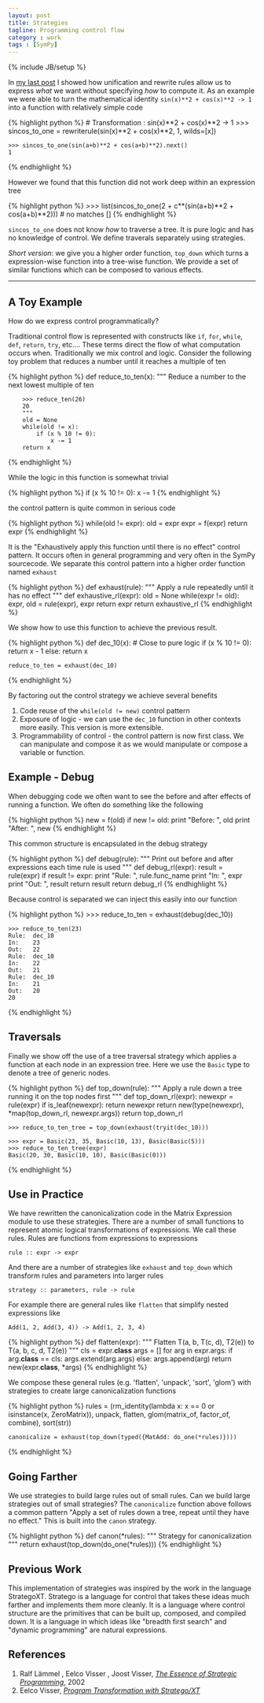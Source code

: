```yaml
---
layout: post
title: Strategies
tagline: Programming control flow
category : work 
tags : [SymPy]
---
```

{% include JB/setup %}

In [my last post](http://matthewrocklin.com/blog/work/2012/11/01/Unification/) I showed how unification and rewrite rules allow us to express *what* we want without specifying *how* to compute it.  As an example we were able to turn the mathematical identity `sin(x)**2 + cos(x)**2 -> 1` into a function with relatively simple code

{% highlight python %}
    # Transformation : sin(x)**2 + cos(x)**2 -> 1
    >>> sincos_to_one = rewriterule(sin(x)**2 + cos(x)**2, 1, wilds=[x])

    >>> sincos_to_one(sin(a+b)**2 + cos(a+b)**2).next()
    1
{% endhighlight %}

However we found that this function did not work deep within an expression tree

{% highlight python %}
    >>> list(sincos_to_one(2 + c**(sin(a+b)**2 + cos(a+b)**2))) # no matches
    []
{% endhighlight %}

`sincos_to_one` does not know *how* to traverse a tree.  It is pure logic and has no knowledge of control.  We define traverals separately using strategies.

*Short version*: we give you a higher order function, `top_down` which turns a
expression-wise function into a tree-wise function.  We provide a set of similar functions which can be composed to various effects.

* * * * 

A Toy Example
-------------

How do we express control programmatically? 

Traditional control flow is represented with constructs like `if`, `for`, `while`, `def`, `return`, `try`, etc....  These terms direct the flow of what computation occurs when.  Traditionally we mix control and logic.  Consider the following toy problem that reduces a number until it reaches a multiple of ten

{% highlight python %}
    def reduce_to_ten(x):
        """ Reduce a number to the next lowest multiple of ten 

        >>> reduce_ten(26)
        20
        """
        old = None
        while(old != x):
            if (x % 10 != 0):
                x -= 1
        return x
{% endhighlight %}

While the logic in this function is somewhat trivial 

{% highlight python %}
    if (x % 10 != 0):
        x -= 1
{% endhighlight %}

the control pattern is quite common in serious code 

{% highlight python %}
    while(old != expr):
        old = expr 
        expr = f(expr)
    return expr
{% endhighlight %}

It is the "Exhaustively apply this function until there is no effect" control pattern. It occurs often in general programming and very often in the SymPy sourcecode.  We separate this control pattern into a higher order function named `exhaust`

{% highlight python %}
    def exhaust(rule):
        """ Apply a rule repeatedly until it has no effect """
        def exhaustive_rl(expr):
            old = None
            while(expr != old):
                expr, old = rule(expr), expr 
            return expr 
        return exhaustive_rl
{% endhighlight %}

We show how to use this function to achieve the previous result. 

{% highlight python %}
    def dec_10(x):                          # Close to pure logic
        if (x % 10 != 0):   return x - 1
        else:               return x

    reduce_to_ten = exhaust(dec_10)
{% endhighlight %}
        
By factoring out the control strategy we achieve several benefits

1.  Code reuse of the `while(old != new)` control pattern 
2.  Exposure of logic - we can use the `dec_10` function in other contexts more easily. This version is more extensible.
3.  Programmability of control - the control pattern is now first class.  We can manipulate and compose it as we would manipulate or compose a variable or function.

Example - Debug
---------------

When debugging code we often want to see the before and after effects of running a function.  We often do something like the following
    
{% highlight python %}
    new = f(old)
    if new != old:
        print "Before: ", old 
        print "After:  ", new 
{% endhighlight %}

This common structure is encapsulated in the debug strategy

{% highlight python %}
    def debug(rule):
        """ Print out before and after expressions each time rule is used """
        def debug_rl(expr):
            result = rule(expr)
            if result != expr:
                print "Rule: ", rule.func_name
                print "In:   ", expr
                print "Out:  ", result
            return result
        return debug_rl
{% endhighlight %}

Because control is separated we can inject this easily into our function

{% highlight python %}
    >>> reduce_to_ten = exhaust(debug(dec_10))
    
    >>> reduce_to_ten(23)
    Rule:  dec_10
    In:    23
    Out:   22
    Rule:  dec_10
    In:    22
    Out:   21
    Rule:  dec_10
    In:    21
    Out:   20
    20
{% endhighlight %}

Traversals
----------

Finally we show off the use of a tree traversal strategy which applies a function at each node in an expression tree.  Here we use the `Basic` type to denote a tree of generic nodes.

{% highlight python %}
    def top_down(rule):
        """ Apply a rule down a tree running it on the top nodes first """
        def top_down_rl(expr):
            newexpr = rule(expr)
            if is_leaf(newexpr):
                return newexpr
            return new(type(newexpr), *map(top_down_rl, newexpr.args))
        return top_down_rl

    >>> reduce_to_ten_tree = top_down(exhaust(tryit(dec_10)))

    >>> expr = Basic(23, 35, Basic(10, 13), Basic(Basic(5)))
    >>> reduce_to_ten_tree(expr)
    Basic(20, 30, Basic(10, 10), Basic(Basic(0)))
{% endhighlight %}

Use in Practice
---------------

We have rewritten the canonicalization code in the Matrix Expression module to use these strategies.  There are a number of small functions to represent atomic logical transformations of expressions.  We call these rules.  Rules are functions from expressions to expressions

    rule :: expr -> expr

And there are a number of strategies like `exhaust` and `top_down` which transform rules and parameters into larger rules

    strategy :: parameters, rule -> rule

For example there are general rules like `flatten` that simplify nested expressions like 

`Add(1, 2, Add(3, 4)) -> Add(1, 2, 3, 4)`

{% highlight python %}
    def flatten(expr):
        """ Flatten T(a, b, T(c, d), T2(e)) to T(a, b, c, d, T2(e)) """
        cls = expr.__class__
        args = []
        for arg in expr.args:
            if arg.__class__ == cls:
                args.extend(arg.args)
            else:
                args.append(arg)
        return new(expr.__class__, *args)
{% endhighlight %}

We compose these general rules (e.g. 'flatten', 'unpack', 'sort', 'glom') with strategies to create large canonicalization functions 

{% highlight python %}
    rules = (rm_identity(lambda x: x == 0 or isinstance(x, ZeroMatrix)),
             unpack,
             flatten,
             glom(matrix_of, factor_of, combine),
             sort(str))

    canonicalize = exhaust(top_down(typed({MatAdd: do_one(*rules)})))
{% endhighlight %}

Going Farther
-------------

We use strategies to build large rules out of small rules.  Can we build large strategies out of small strategies? The `canonicalize` function above follows a common pattern "Apply a set of rules down a tree, repeat until they have no effect." This is built into the `canon` strategy.

{% highlight python %}
    def canon(*rules):
        """ Strategy for canonicalization """
        return exhaust(top_down(do_one(*rules)))
{% endhighlight %}

Previous Work
-------------

This implementation of strategies was inspired by the work in the language StrategoXT. Stratego is a language for control that takes these ideas much farther and implements them more cleanly.  It is a language where control structure are the primitives that can be built up, composed, and compiled down.  It is a language in which ideas like "breadth first search" and "dynamic programming" are natural expressions.

References
----------

1.  Ralf Lämmel , Eelco Visser , Joost Visser, [*The Essence of Strategic Programming*](http://www.google.com/url?sa=t&rct=j&q=&esrc=s&source=web&cd=1&cad=rja&ved=0CDMQFjAA&url=http%3A%2F%2Fhomepages.cwi.nl%2F~ralf%2Feosp%2Fpaper.pdf&ei=bJuaUNWwNuOc2AWQtICYCA&usg=AFQjCNHG1lJTjP05tO1aElYQkXMYSmgNuw&sig2=EwanltC52lXaC4gU4OtVvA), 2002
2.  Eelco Visser, [*Program Transformation with Stratego/XT*](http://www.springerlink.com/content/my9we5tj86u2f59n/)
